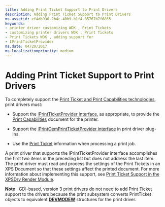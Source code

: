 ```yaml
---
title: Adding Print Ticket Support to Print Drivers
description: Adding Print Ticket Support to Print Drivers
ms.assetid: ef4db930-2b4c-40b9-b1f4-85767b7f6855
keywords:
- printer driver customizing WDK , Print Tickets
- customizing printer drivers WDK , Print Tickets
- Print Tickets WDK , adding support for
- IPrintTicketProvider
ms.date: 04/20/2017
ms.localizationpriority: medium
---
```


# Adding Print Ticket Support to Print Drivers


To completely support the [Print Ticket and Print Capabilities technologies](print-ticket-and-print-capabilities-technologies.md), print drivers must:

-   Support the [IPrintTicketProvider interface](https://docs.microsoft.com/previous-versions/windows/hardware/drivers/ff554375(v=vs.85)), as appropriate, to provide the [Print Capabilities](print-capabilities.md) document for the printer.

-   Support the [IPrintOemPrintTicketProvider interface](https://docs.microsoft.com/windows-hardware/drivers/ddi/prcomoem/nn-prcomoem-iprintoemprintticketprovider) in print driver plug-ins.

-   Use the [Print Ticket](print-ticket.md) information when processing a print job.

A print driver that supports the IPrintTicketProvider interface accomplishes the first two items in the preceding list but does not address the last item. The print driver must read and process the settings of the Print Tickets in an XPS Document so that these settings affect the printed document. For more information about implementing this support, see [Print Ticket Support in the XPSDrv Render Module](print-ticket-support-in-the-xpsdrv-render-module.md).

**Note**   GDI-based, version 3 print drivers do not need to add Print Ticket support to the drivers because the print subsystem converts PrintTicket objects to equivalent [**DEVMODEW**](https://docs.microsoft.com/windows/desktop/api/wingdi/ns-wingdi-_devicemodew) structures for the print driver.

 

 

 




